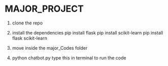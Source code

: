 # MAJOR_PROJECT

1. clone the repo
   
2. install the dependencies
pip install flask
pip install scikit-learn
pip install flask scikit-learn

 3. move inside the major_Codes folder

4. python chatbot.py type this in terminal to run the code

